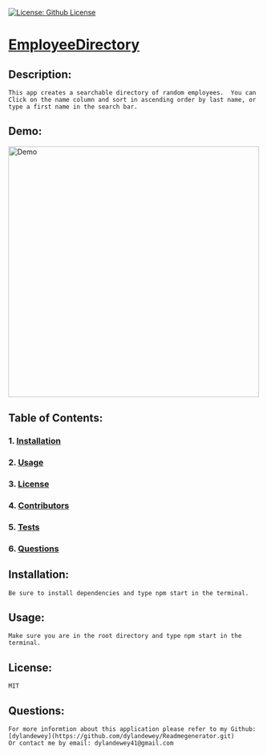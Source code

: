 
[![License: Github License](https://img.shields.io/badge/License-MIT-brightgreen.svg)](https://github.com/dylandewey/Readmegenerator.git)

# [EmployeeDirectory](https://dylandewey.github.io/EmployeeDirectory/)
    
## Description:
    This app creates a searchable directory of random employees.  You can Click on the name column and sort in ascending order by last name, or type a first name in the search bar.
## Demo:
<img alt="Demo" src="EmployeeDirectory.gif" width="500">
    
## Table of Contents:
### 1. [Installation](#Installation)
### 2. [Usage](#Usage)
### 3. [License](#License)
### 4. [Contributors](#Contributors)
### 5. [Tests](#Tests)
### 6. [Questions](#Questions)
    
## Installation:
    Be sure to install dependencies and type npm start in the terminal.
    
## Usage:
    Make sure you are in the root directory and type npm start in the terminal.
    
## License:
    MIT
    
## Questions:
    For more informtion about this application please refer to my Github: [dylandewey](https://github.com/dylandewey/Readmegenerator.git)
    Or contact me by email: dylandewey41@gmail.com
